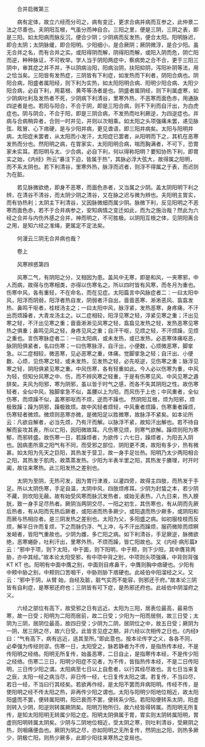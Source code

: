 <!-- { "loadSidebar": true } -->
　　合并启微第三

　　病有定体，故立六经而分司之，病有变迁，更求合病并病而互参之，此仲景二法之尽善也。夫阴阳互根，气虽分而神自合。三阳之里，便是三阴，三阴之表，即是三阳。如太阳病而脉反沉，便合少阴；少阴病而反发热，便合太阳。阳明脉迟，即合太阴；太阴脉缓，即合阳明。少阳细小，是合厥阴；厥阴微浮，是合少阳。虽无合并之名，而有合并之实。或阳得阴而解，阴得阳而解，或阳入阴而危，阴亡阳而逆，种种脉证，不可枚举。学人当于阴阳两症中，察病势之合不合，更于三阳三阴中，审其症之并不并，予以阴病治阳，阳病治阴，扶阳抑阴，泻阳补阴等法，用之恰当矣。三阳皆有发热症，三阴皆有下利症，如发热而下利者，阴阳合病也。阴阳合病，阳盛者属阳经，则下利为实热，如太阳阳明合病、阳明少阳合病、太阳少阳合病，必自下利，用葛根、黄芩等汤者是也。阴盛者属阴经，则下利属虚寒，如少阴病吐利及发热者不死，少阴病下利清谷，里寒外热，不恶寒而面色赤，用通脉四逆者是也。若阳与阳合，不合于阴，即是三阳合病，则不下利而自汗出，为白虎症也。阴与阴合，不合于阳，即是三阴合病，不发热而吐利厥逆，为四逆症也。并病与合病稍异者，合则一时并见，并则以次相乘。如太阳之头项强痛未罢，递见脉弦、眩冒、心下痞硬，是与少阳并病，更见谵语，即三阳并病矣。太阳与阳明并病，太阳症未罢者，从太阳而小发汗，太阳症已罢者，从阳明而下之，其机在恶寒发热而分也。然阳明之病，在胃家实，太阳阳明合病，喘而胸满者，不可下，恐胃家未实耳。若阳明与太、少合病，必自下利，何以得称阳明？要知协热下利，即胃实之始，《内经》所云“暴注下迫，皆属于热”，其脉必浮大弦大，故得属之阳明，而不系太阴也。若下利清谷，里寒外热，脉浮而迟者，则浮不得属之于表，而迟则为在脏。

　　若见脉微欲绝，即身不恶寒，而面色赤者，又当属之少阴。盖太阴阳明下利之辨，在清谷不清谷，而太阴少阴之清谷，又在脉之迟与微为辨也。夫阳明主胃实，而有协热利；太阴主下利清谷，又因脉微细而属少阴。脉微下利，反见阳明之不恶寒而面色赤，若不于合并病参之，安知病情之变迁如此，而为之施治哉？然此为六经之合并与内伤外感之合并，神而明之，不可胜极。以阴阳互根之体，见阴阳离合之用，是知六经之准绳，更属定不定法矣。

　　何漫云三阴无合并病也哉？

　　卷上

　　风寒辨惑第四

　　风寒二气，有阴阳之分，又相因为患。盖风中无寒，即是和风，一夹寒邪，中人而病，故得与伤寒相类，亦得以伤寒名之。所以四时皆有风寒，而冬月为重也。伤寒中风，各有重轻，不在命名，而在见症。太阳篇言中风脉症者二：一曰太阳中风，阳浮而阴弱，阳浮者热自发，阴弱者汗自出，啬啬恶寒、淅淅恶风、翕翕发热、鼻鸣干呕者，桂枝汤主之；一曰太阳中风，脉浮紧，发热恶寒，身疼痛，不汗出而烦躁者，大青龙汤主之。以二症相较，阳浮见寒之轻，浮紧见寒之重；汗出见寒之轻，不汗出见寒之重；啬啬淅淅见风寒之轻，翕翕见发热之轻，发热恶寒见寒热之俱重；鼻鸣见风之轻，身疼见风之重；自汗干呕，见烦之轻，不汗烦躁，见烦之重也。言伤寒脉症者二：一曰太阳病，或未发热，或已发热，必恶寒体痛呕恶，脉阴阳俱紧者，名曰伤寒；一曰伤寒脉浮，自汗出，小便数，心烦微恶寒，脚挛急。以二症相较，微恶寒，见必恶寒之重，体痛，觉脚挛急之轻；自汗出、小便数、心烦，见伤寒之轻，或未发热，见发热之轻，必先呕逆，见伤寒之重；脉浮见寒之轻，阴阳俱紧见寒之重。中风伤寒，各有轻重如此。今人必以伤寒为重，中风为轻，但知分风寒之中、伤，而不辨风寒之轻重，于是有伤寒见风、中风见寒之遁辞矣。夫风为阳邪，寒为阴邪，虽以皆于时气之感，而各不失其阴阳之性。故伤寒轻者，全似中风，独脚挛急不似，盖腰以上为阳，而风伤于上也；中风重者，全似伤寒，而烦躁不似，盖寒邪呕而不烦，逆而不躁也。 然阴阳互根，烦为阳邪，烦极致躁；躁为阴邪，躁极致烦。故中风轻者烦轻，中风重者烦躁，伤寒重者躁烦，伤寒轻者微烦。微烦则恶寒亦微，是微阳足以胜微寒，故脉浮不紧矣。如本论所云：凡欲自解者，必当先烦，乃有汗而解。以脉浮不紧，故知汗出解也。若不待自解而妄攻其表，所以亡阳，因阳微故耳。凡伤寒见烦，则寒气欲解。躁烦则阳为寒郁，而邪转盛。故伤寒一日，若躁烦者，为欲传；六七日，躁烦者，为阳去入阴也。因病患所禀之阳气有不同，而受邪之部位、阴阳更不类，故阳有多少，热有微甚。如太阳为先天之巨阳，其热发于营卫，故一身手足壮热。阳明乃太少两阳相合之阳，其热发于肌肉，故蒸蒸发热。少阳为半表半里之阳，其热发于腠理，时开时阖，故往来寒热。此三阳发热之差别也。

　　太阴为至阴，无热可发，因为胃行津液，以灌四旁，故得主四肢，而热发于手足。所以太阴伤寒，手足自温，太阴中风，四肢烦疼耳。少阴为封蛰之本，若少阴不藏，则坎阳无蔽。故有始受风寒而脉沉发热者，或始无表热，八九日来，热入膀胱，致一身手足尽热者。厥阴当两阴交尽，一阳之初生，其伤寒也，有从阴而先厥后热者，有从阳而先热后厥者，或阳进而热多厥少，或阳退而热少厥多，或阴阳和而厥与热相应者。是三阴发热之差别也。太阳为父，多阳盛之病。如初服桂枝而反烦，解半日许而复烦，下之而脉仍浮、气上冲，与不汗出而躁烦，服药微除而烦瞑发衄者，皆阳气重故也。少阴为雌，多亡阳之病。如下利清谷，手足厥逆，脉微欲绝，恶寒蜷卧，吐利汗出，里寒外热，不烦而躁，皆亡阳故也。又《内经·病形篇》云：“邪中于项，则下太阳，中于面，则下阳明，中于颊，则下少阳，其中膺背两胁，亦中其经。”故本论太阳受邪，有中项中背之别，中项则头项强痛，中背则背强KT KT 也。阳明有中面中膺之别，中面则目疼鼻干，中膺则胸中痞硬也。少阳有中颊中胁之别，中颊则口苦咽干，中胁则胁下痞硬也。此岐伯中阳溜经之义。又云：“邪中于阴，从臂 始，自经及脏，脏气实而不能容，则邪还于府。”故本论三阴皆有自利症，是寒邪还府也；三阴皆有可下症，是热邪还府也。此岐伯中阴溜府之义。

　　六经之部位有高下，故受邪之日有远近。太阳为三阳，居表位最高，最易伤寒，故一日受；阳明为二阳而居前，故二日受；少阳为一阳而居侧，故三日受；太阴为三阴，居阴位最高，故四日受；少阴为二阴，居阴位之中，故五日受；厥阴为一阴，居三阴之尽，故六日受。此皆言见症之期，非六经以次相传之日也。《内经》曰：“气有高下，病有远近，适其至所。”即此意也。按本论传字之义，各各不同，必牵强为传经则谬。伤寒一日，太阳受之，脉若静者为不传，是指热传本经，不是传阳明之经络。阳明无所复传，始虽恶寒，二日自止，是指寒传本经，不是传少阳之经络。伤寒二三日，阳明少阳症不见者，为不传，皆指热传本经，不是二日传阳明，三日传少阳之谓。太阳病至七日以上自愈者，以行其经尽故也。言七日当来复之辰，太阳一经之病当尽，非日传一经，七日复传太阳之谓。若复传，不当曰尽，若日一经，不当曰行其经矣。若欲再作经，是太阳不罢而并病阳明。传经不传，是使阳明之经不传太阳之热，非再传少阳之谓也。太阳与阳明少阳地位相近，故太阳阳盛而不罢，便转属阳明，阳已衰而不罢，便转系少阳。若阳陷便转系太阴，阳虚则转入少阴，阳逆则转属厥阴矣。阳明万物所归，故六经皆得转属。而阳明无所复传，是知太阳阳明无转属少阳之症。阳明太阴俱属于胃，胃实则太阴转属阳明，胃虚则阳明转属太阴矣。少阴与二阴地位相近，受太阴之寒，则吐利清谷，受厥阴之热，则咽痛便血也。厥阴为阴之尽，亦如阳明之无所复传，然阴出之阳，则热多厥少，阴极亡阳，则热少厥多，此即少阳往来寒热之变局也。


